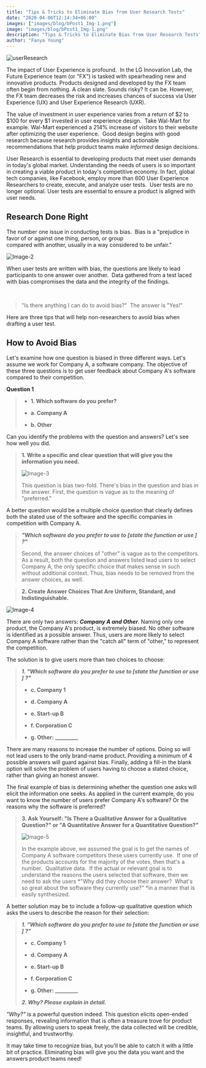 ```yaml
---
title: "Tips & Tricks to Eliminate Bias from User Research Tests"
date: "2020-04-06T12:14:34+06:00"
images: ["images/blog/bPost1_Img-1.png"]
image: "images/blog/bPost1_Img-1.png"
description: "Tips & Tricks to Eliminate Bias from User Research Tests"
author: "Fanya Young"
---
```


<!-- ![Image-1](/images/blog/bPost1_Img-1.png)  -->
<img class="img-fluid w-100" src="/images/blog/bPost1_Img-1.png" alt="userResearch">

The impact of User
Experience is profound.  In the LG Innovation Lab, the Future Experience
team (or "FX") is tasked with spearheading new and innovative products.
Products designed and developed by the FX team often begin from nothing.
A clean slate. Sounds risky? It can be. However, the FX team decreases
the risk and increases chances of success via User Experience (UX) and
User Experience Research (UXR).

The value of investment in user experience varies from a return of \$2
to \$100 for every \$1 invested in user experience design.  Take
Wal-Mart for example. Wal-Mart experienced a 214% increase of visitors
to their website after optimizing the user experience.  Good design
begins with good research because research provides insights and
actionable recommendations that help product teams make *informed*
design decisions.

User Research is essential to developing products that meet user demands
in today's global market. Understanding the needs of users is so
important in creating a viable product in today's competitive economy.
In fact, global tech companies, like Facebook, employ more than 600 User
Experience Researchers to create, execute, and analyze user tests.  User
tests are no longer optional. User tests are essential to ensure a
product is aligned with user needs.

## Research Done Right

The number one issue in conducting tests is bias.  Bias is a
"prejudice in favor of or against one thing, person, or group
compared with another, usually in a way considered to be unfair."

![Image-2](/images/blog/bPost1_Img-2.png) 

When user tests are written with bias, the
questions are likely to lead participants to one answer over another. 
Data gathered from a test laced with bias compromises the data and the
integrity of the findings. 

                    

>"Is there anything I can do to avoid bias?"  The answer is "Yes!"

Here are three tips that will help non-researchers to avoid bias when
drafting a user test. 

## How to Avoid Bias

Let's examine how one question is biased in three different ways. Let's
assume we work for Company A, a software company. The objective of these
three questions is to get user feedback about Company A's software
compared to their competition.

**Question 1**

> * **1. Which software do you prefer?**
>
> * **a. Company A**
>
> * **b. Other**

Can you identify the problems with the question and answers? Let's see
how well you did.

> **1. Write a specific and clear question that will give you the information you need.**
>
> ![Image-3](/images/blog/bPost1_Img-3.png)
>
> This question is bias two-fold. There's
> bias in the question and bias in the answer. First, the question is
> vague as to the meaning of "preferred."

A better question would be a multiple choice question that clearly
defines both the stated use of the software and the specific companies
in competition with Company A.

> ***"Which software do you prefer to use to \[state the function or use
> \] ?"***
>
> Second, the answer choices of "other" is vague as to the competitors.
> As a result, both the question and answers listed lead users to select
> Company A, the only specific choice that makes sense in such without
> additional context. Thus, bias needs to be removed from the answer
> choices, as well.

> **2. Create Answer Choices That Are Uniform, Standard, and Indistinguishable.**

![Image-4](/images/blog/bPost1_Img-4.png)

There are only two answers: ***Company A and Other***. Naming only one product, the Company A's product, is
extremely biased. No other software is identified as a possible answer. Thus, users are more likely to select Company A software rather than the \"catch all\" term of "other," to represent the competition.

The solution is to give users more than two choices to choose: 

> ***1. "Which software do you prefer to use to \[state the function or
> use \] ?"***
>
> * **c. Company 1**
>
> * **d. Company A**
>
> * **e. Start-up B**
>
> * **f. Corporation C**
>
> * **g. Other: \_\_\_\_\_\_\_\_\_**

There are many reasons to increase the number of options. Doing so will
not lead users to the only brand-name product. Providing a minimum of 4
possible answers will guard against bias. Finally, adding a fill-in the
blank option will solve the problem of users having to choose a stated
choice, rather than giving an honest answer.

The final example of bias is determining whether the question one asks
will elicit the information one seeks. As applied in the current
example, do you want to know the number of users prefer Company A's
software? Or the reasons why the software is preferred?

> **3. Ask Yourself: "Is There a Qualitative Answer for a
> Qualitative Question?" or "A Quantitative Answer for a Quantitative
> Question?"**
>
> ![Image-5](/images/blog/bPost1_Img-5.png)
>
> In the example above, we assumed the goal is to get the names of Company
> A software competitors these users
> currently use.  If one of the products accounts for the majority of
> the votes, then that's a number.  Qualitative data.  If the actual or
> relevant goal is to understand the reasons the users selected that
> software, then we need to ask the users *"Why did they choose their
> answer?  What's so great about the software they currently use?" *in a
> manner that is easily synthesized.

A better solution may be to include a follow-up qualitative question
which asks the users to describe the reason for their selection:

> ***1. "Which software do you prefer to use to \[state the function or
> use \] ?"***
>
> * **c. Company 1**
>
> * **d. Company A**
>
> * **e. Start-up B**
>
> * **f. Corporation C**
>
> * **g. Other: \_\_\_\_\_\_\_\_\_**
>
>
> ***2. Why? Please explain in detail.***

*"Why?"* is a powerful question indeed. This question elicits open-ended
responses, revealing information that is often a treasure trove for
product teams. By allowing users to speak freely, the data collected
will be credible, insightful, and trustworthy. 

It may take time to recognize bias, but you'll be able to catch it with
a little bit of practice. Eliminating bias will give you the data you
want and the answers product teams need!

